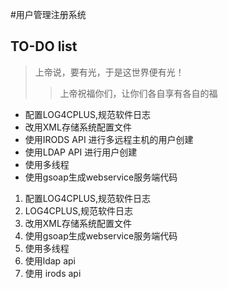 #用户管理注册系统

## TO-DO list

> 上帝说，要有光，于是这世界便有光！
> > 上帝祝福你们，让你们各自享有各自的福

* 配置LOG4CPLUS,规范软件日志
* 改用XML存储系统配置文件
* 使用IRODS API 进行多远程主机的用户创建
* 使用LDAP API 进行用户创建
* 使用多线程
* 使用gsoap生成webservice服务端代码

1. 配置LOG4CPLUS,规范软件日志
2. LOG4CPLUS,规范软件日志
3. 改用XML存储系统配置文件
4. 使用gsoap生成webservice服务端代码
5. 使用多线程
6. 使用ldap api
7. 使用 irods api


